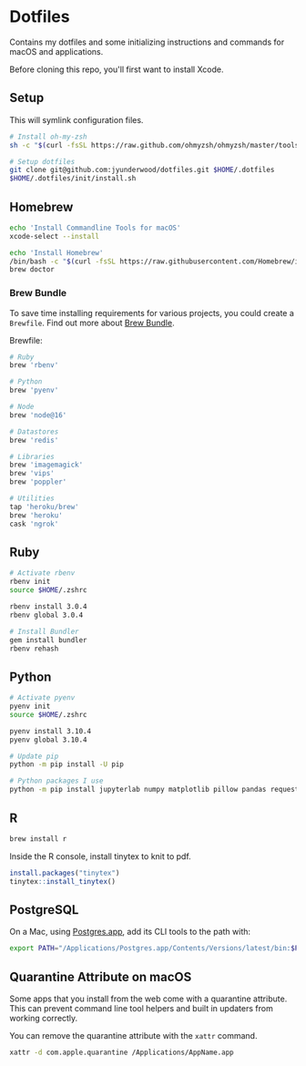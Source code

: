# Dotfiles

Contains my dotfiles and some initializing instructions and commands for macOS and applications.

Before cloning this repo, you'll first want to install Xcode.

## Setup

This will symlink configuration files.

```bash
# Install oh-my-zsh
sh -c "$(curl -fsSL https://raw.github.com/ohmyzsh/ohmyzsh/master/tools/install.sh)"

# Setup dotfiles
git clone git@github.com:jyunderwood/dotfiles.git $HOME/.dotfiles
$HOME/.dotfiles/init/install.sh
```

## Homebrew

```bash
echo 'Install Commandline Tools for macOS'
xcode-select --install

echo 'Install Homebrew'
/bin/bash -c "$(curl -fsSL https://raw.githubusercontent.com/Homebrew/install/HEAD/install.sh)"
brew doctor
```

### Brew Bundle

To save time installing requirements for various projects, you could create a `Brewfile`. Find out more about [Brew Bundle](https://github.com/Homebrew/homebrew-bundle/blob/master/README.md).

Brewfile:

```ruby
# Ruby
brew 'rbenv'

# Python
brew 'pyenv'

# Node
brew 'node@16'

# Datastores
brew 'redis'

# Libraries
brew 'imagemagick'
brew 'vips'
brew 'poppler'

# Utilities
tap 'heroku/brew'
brew 'heroku'
cask 'ngrok'
```

## Ruby

```bash
# Activate rbenv
rbenv init
source $HOME/.zshrc

rbenv install 3.0.4
rbenv global 3.0.4

# Install Bundler
gem install bundler
rbenv rehash
```

## Python

```bash
# Activate pyenv
pyenv init
source $HOME/.zshrc

pyenv install 3.10.4
pyenv global 3.10.4

# Update pip
python -m pip install -U pip

# Python packages I use
python -m pip install jupyterlab numpy matplotlib pillow pandas requests altair scipy scikit-learn sympy nose statsmodels
```

## R

```bash
brew install r
```

Inside the R console, install tinytex to knit to pdf.

```r
install.packages("tinytex")
tinytex::install_tinytex()
```

## PostgreSQL

On a Mac, using [Postgres.app](https://postgresapp.com), add its CLI tools to the path with:

```sh
export PATH="/Applications/Postgres.app/Contents/Versions/latest/bin:$PATH"
```

## Quarantine Attribute on macOS

Some apps that you install from the web come with a quarantine attribute. This can prevent command line tool helpers and built in updaters from working correctly.

You can remove the quarantine attribute with the `xattr` command.

```sh
xattr -d com.apple.quarantine /Applications/AppName.app
```
